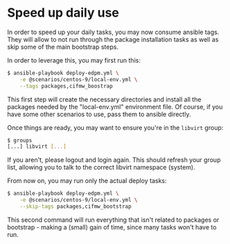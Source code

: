 # Speed up daily use
In order to speed up your daily tasks, you may now consume ansible tags. They
will allow to not run through the package installation tasks as well as skip
some of the main bootstrap steps.

In order to leverage this, you may first run this:
```Bash
$ ansible-playbook deploy-edpm.yml \
    -e @scenarios/centos-9/local-env.yml \
    --tags packages,cifmw_boostrap
```
This first step will create the necessary directories and install all the
packages needed by the "local-env.yml" environment file. Of course, if you have
some other scenarios to use, pass them to ansible directly.

Once things are ready, you may want to ensure you're in the `libvirt` group:
```Bash
$ groups
[...] libvirt [...]
```

If you aren't, please logout and login again. This should refresh your group
list, allowing you to talk to the correct libvirt namespace (system).

From now on, you may run only the actual deploy tasks:
```Bash
$ ansible-playbook deploy-edpm.yml \
    -e @scenarios/centos-9/local-env.yml \
    --skip-tags packages,cifmw_bootstrap
```
This second command will run everything that isn't related to packages or
bootstrap - making a (small) gain of time, since many tasks won't have to run.
